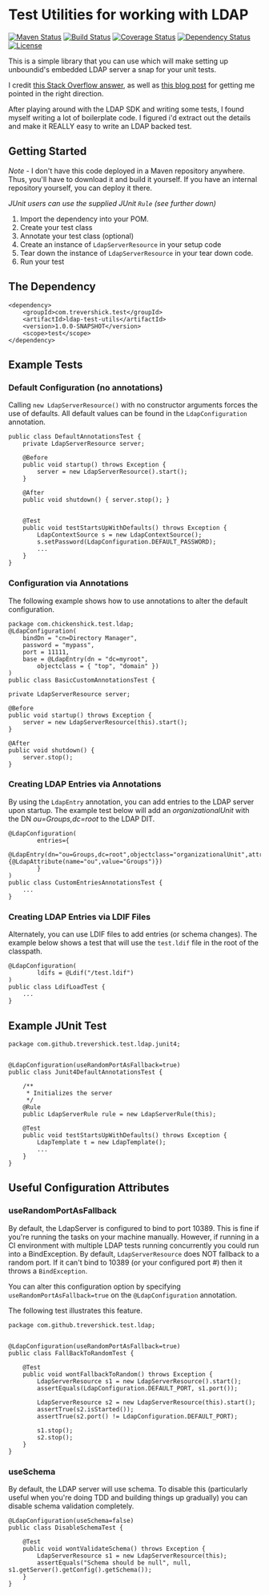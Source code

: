 Test Utilities for working with LDAP 
====================================
[![Maven Status](https://maven-badges.herokuapp.com/maven-central/com.github.trevershick/ldap-test-utils/badge.svg?style=flat)](http://mvnrepository.com/artifact/com.github.trevershick/ldap-test-utils)
[![Build Status](https://travis-ci.org/trevershick/ldap-test-utils.png?branch=master)](https://travis-ci.org/trevershick/ldap-test-utils)
[![Coverage Status](https://coveralls.io/repos/github/trevershick/ldap-test-utils/badge.svg?branch=master)](https://coveralls.io/github/trevershick/ldap-test-utils?branch=master)
[![Dependency Status](https://www.versioneye.com/user/projects/582bad90c8dd330040426f8d/badge.svg?style=flat-square)](https://www.versioneye.com/user/projects/5827c5f22f4754004186d0b3)
[![License](http://img.shields.io/:license-mit-brightgreen.svg)](http://www.apache.org/licenses/LICENSE-2.0.html)


This is a simple library that you can use which will make setting up
unboundid's embedded LDAP server a snap for your unit tests.  

I credit [this Stack Overflow answer](http://stackoverflow.com/questions/7269697/embedded-memory-ldap-server-solution/7274215), as well as [this blog post](http://ff1959.wordpress.com/2011/11/01/ldap-in-memory-directory-server-using-unboundid-ldap-sdk/) for getting me pointed in the right direction.

After playing around with the LDAP SDK and writing some tests, I found myself writing
a lot of boilerplate code.  I figured i'd extract out the details and make it REALLY 
easy to write an LDAP backed test.

Getting Started
---------------

*Note* - I don't have this code deployed in a Maven repository anywhere.  Thus, you'll have to download it and build it yourself.  If you have an internal repository yourself, you can deploy it there.

*JUnit users can use the supplied JUnit ``Rule`` (see further down)*

1. Import the dependency into your POM.
2. Create your test class
3. Annotate your test class (optional)
4. Create an instance of ``LdapServerResource`` in your setup code
5. Tear down the instance of ``LdapServerResource`` in your tear down code.
6. Run your test

The Dependency
--------------

	<dependency>
		<groupId>com.trevershick.test</groupId>
		<artifactId>ldap-test-utils</artifactId>
		<version>1.0.0-SNAPSHOT</version>
		<scope>test</scope>
	</dependency>

## Example Tests


### Default Configuration (no annotations)

Calling ``new LdapServerResource()`` with no constructor arguments forces the use of defaults.  All default values can be found in the ``LdapConfiguration`` annotation.

	public class DefaultAnnotationsTest {
		private LdapServerResource server;

		@Before
		public void startup() throws Exception { 
			server = new LdapServerResource().start();
		}

		@After
		public void shutdown() { server.stop(); }


		@Test
		public void testStartsUpWithDefaults() throws Exception {
			LdapContextSource s = new LdapContextSource();
			s.setPassword(LdapConfiguration.DEFAULT_PASSWORD);
			...
		}
	}

### Configuration via Annotations

The following example shows how to use annotations to alter the default configuration.


	package com.chickenshick.test.ldap;
	@LdapConfiguration(
		bindDn = "cn=Directory Manager",
		password = "mypass",
		port = 11111,
		base = @LdapEntry(dn = "dc=myroot", 
			objectclass = { "top", "domain" })
	)
	public class BasicCustomAnnotationsTest {
	
	private LdapServerResource server;
	
	@Before
	public void startup() throws Exception {
		server = new LdapServerResource(this).start();
	}
	
	@After
	public void shutdown() {
		server.stop();
	}

### Creating LDAP Entries via Annotations

By using the ``LdapEntry`` annotation, you can add entries to the LDAP server upon startup.  The example test below will add an *organizationalUnit* with the DN *ou=Groups,dc=root* to the LDAP DIT.

	@LdapConfiguration(
			entries={
				@LdapEntry(dn="ou=Groups,dc=root",objectclass="organizationalUnit",attributes={@LdapAttribute(name="ou",value="Groups")})	
			}
	)
	public class CustomEntriesAnnotationsTest {
		...
	}

### Creating LDAP Entries via LDIF Files

Alternately, you can use LDIF files to add entries (or schema changes).  The example below shows a test that will use the ``test.ldif`` file in the root of the classpath.

	@LdapConfiguration(
			ldifs = @Ldif("/test.ldif")
	)
	public class LdifLoadTest {
		...
	}


## Example JUnit Test

	package com.github.trevershick.test.ldap.junit4;


	@LdapConfiguration(useRandomPortAsFallback=true)
	public class Junit4DefaultAnnotationsTest {

		/**
		 * Initializes the server
		 */
		@Rule
		public LdapServerRule rule = new LdapServerRule(this);

		@Test
		public void testStartsUpWithDefaults() throws Exception {
			LdapTemplate t = new LdapTemplate();
			...
		}
	}
 
## Useful Configuration Attributes
### useRandomPortAsFallback
By default, the LdapServer is configured to bind to port 10389.  This is fine if you're running the tasks on your machine manually.  However, if running in a CI environment with multiple LDAP tests running concurrently you could run into a BindException.  By default, ``LdapServerResource`` does NOT fallback to a random port.  If it can't bind to 10389 (or your configured port #) then it throws a ``BindException``.

You can alter this configuration option by specifying ``useRandomPortAsFallback=true`` on the ``@LdapConfiguration`` annotation.

The following test illustrates this feature.

	package com.github.trevershick.test.ldap;


	@LdapConfiguration(useRandomPortAsFallback=true)
	public class FallBackToRandomTest {
	
		@Test
		public void wontFallbackToRandom() throws Exception {
			LdapServerResource s1 = new LdapServerResource().start();
			assertEquals(LdapConfiguration.DEFAULT_PORT, s1.port());
		
			LdapServerResource s2 = new LdapServerResource(this).start();
			assertTrue(s2.isStarted());
			assertTrue(s2.port() != LdapConfiguration.DEFAULT_PORT);
		
			s1.stop();
			s2.stop();
		}
	}

### useSchema
By default, the LDAP server will use schema.
To disable this (particularly useful when you're doing TDD and building 
things up gradually) you can disable schema validation completely.


    @LdapConfiguration(useSchema=false)
    public class DisableSchemaTest {
    
        @Test
        public void wontValidateSchema() throws Exception {
            LdapServerResource s1 = new LdapServerResource(this);
            assertEquals("Schema should be null", null, s1.getServer().getConfig().getSchema());
        }
    }